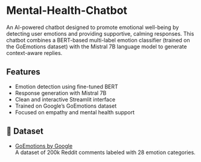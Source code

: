 # Mental-Health-Chatbot
An AI-powered chatbot designed to promote emotional well-being by detecting user emotions and providing supportive, calming responses. This chatbot combines a BERT-based multi-label emotion classifier (trained on the GoEmotions dataset) with the Mistral 7B language model to generate context-aware replies.
## Features
- Emotion detection using fine-tuned BERT
- Response generation with Mistral 7B
- Clean and interactive Streamlit interface
- Trained on Google’s GoEmotions dataset
- Focused on empathy and mental health support
## 📁 Dataset
- [GoEmotions by Google](https://github.com/google-research/goemotions)  
A dataset of 200k Reddit comments labeled with 28 emotion categories.

